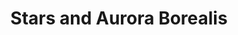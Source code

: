 ---
galleryorder: 6
thumb_path: /img/portfolio/Stars400x400.jpg
image_path: /img/portfolio/Stars/01.mp4
title: Stars and Aurora Borealis  
galleryname: Stars
description: My first time-lapse of the night sky; was very lucky to catch some of the Aurora Borealis as well! 
---